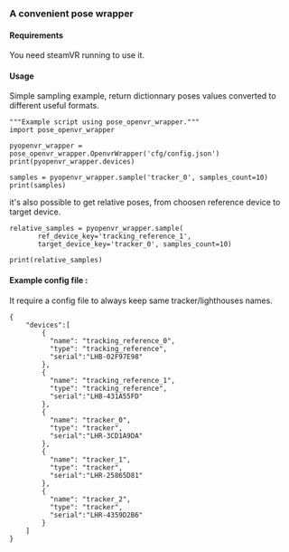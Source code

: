### A convenient pose wrapper

#### Requirements

You need steamVR running to use it.

#### Usage

Simple sampling example, return dictionnary poses values converted to different useful formats.
```
"""Example script using pose_openvr_wrapper."""
import pose_openvr_wrapper

pyopenvr_wrapper = pose_openvr_wrapper.OpenvrWrapper('cfg/config.json')
print(pyopenvr_wrapper.devices)

samples = pyopenvr_wrapper.sample('tracker_0', samples_count=10)
print(samples)
```
 it's also possible to get relative poses, from choosen reference device to target device.

```
relative_samples = pyopenvr_wrapper.sample(
       ref_device_key='tracking_reference_1',
       target_device_key='tracker_0', samples_count=10)

print(relative_samples)
```


#### Example config file :
 It require a config file to always keep same tracker/lighthouses names.
```
{
    "devices":[
        {
          "name": "tracking_reference_0",
          "type": "tracking_reference",
          "serial":"LHB-02F97E98"
        },
        {
          "name": "tracking_reference_1",
          "type": "tracking_reference",
          "serial":"LHB-431A55FD"
        },
        {
          "name": "tracker_0",
          "type": "tracker",
          "serial":"LHR-3CD1A9DA"
        },
        {
          "name": "tracker_1",
          "type": "tracker",
          "serial":"LHR-25865D81"
        },
        {
          "name": "tracker_2",
          "type": "tracker",
          "serial":"LHR-4359D2B6"
        }
    ]
}
```
